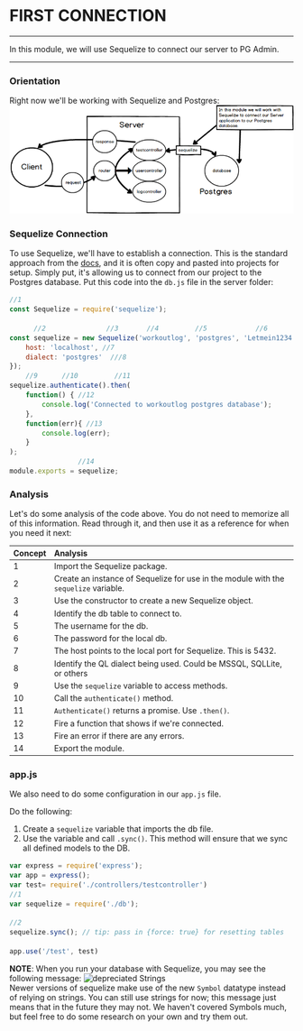 # FIRST CONNECTION
---
In this module, we will use Sequelize to connect our server to PG Admin.

<hr>


### Orientation
Right now we'll be working with Sequelize and Postgres:
![screenshot](assets/01-pg-youarehere.png)

### Sequelize Connection
To use Sequelize, we'll have to establish a connection. This is the standard approach from the [docs](http://docs.sequelizejs.com/manual/installation/getting-started.html#test-the-connection), and it is often copy and pasted into projects for setup. Simply put, it's allowing us to connect from our project to the Postgres database. Put this code into the `db.js` file in the server folder:

```js
//1
const Sequelize = require('sequelize');

      //2               //3       //4         //5            //6          
const sequelize = new Sequelize('workoutlog', 'postgres', 'Letmein1234!', {
	host: 'localhost', //7
	dialect: 'postgres'  ///8
});
    //9      //10         //11         
sequelize.authenticate().then(
	function() { //12
		console.log('Connected to workoutlog postgres database');
	},
	function(err){ //13
		console.log(err);
	}
);
                 //14
module.exports = sequelize;
```

### Analysis
Let's do some analysis of the code above. You do not need to memorize all of this information. Read through it, and then use it as a reference for when you need it next:

|Concept|Analysis|
|:------|:---------|
|1 |Import the Sequelize package.|
|2 |Create an instance of Sequelize for use in the module with the `sequelize` variable.|
|3 |Use the constructor to create a new Sequelize object.|
|4 |Identify the db table to connect to.|
|5 |The username for the db.|
|6 |The password for the local db.|
|7 |The host points to the local port for Sequelize. This is 5432. |
|8 |Identify the QL dialect being used. Could be MSSQL, SQLLite, or others |
|9 |Use the `sequelize` variable to access methods.|
|10 |Call the `authenticate()` method. |
|11 |`Authenticate()` returns a promise. Use `.then()`.|
|12 |Fire a function that shows if we're connected.|
|13 |Fire an error if there are any errors.|
|14 |Export the module.|



### app.js
We also need to do some configuration in our `app.js` file.

Do the following:
1. Create a `sequelize` variable that imports the db file.
2. Use the variable and call `.sync()`. This method will ensure that we sync all defined models to the DB.

```js
var express = require('express');
var app = express();
var test= require('./controllers/testcontroller')
//1
var sequelize = require('./db');

//2
sequelize.sync(); // tip: pass in {force: true} for resetting tables

app.use('/test', test)

```

**NOTE**: When you run your database with Sequelize, you may see the following message:
![depreciated Strings](assets/sequelizeDepreicated.png) <br>
Newer versions of sequelize make use of the new `Symbol` datatype instead of relying on strings. You can still use strings for now; this message just means that in the future they may not. We haven't covered Symbols much, but feel free to do some research on your own and try them out.